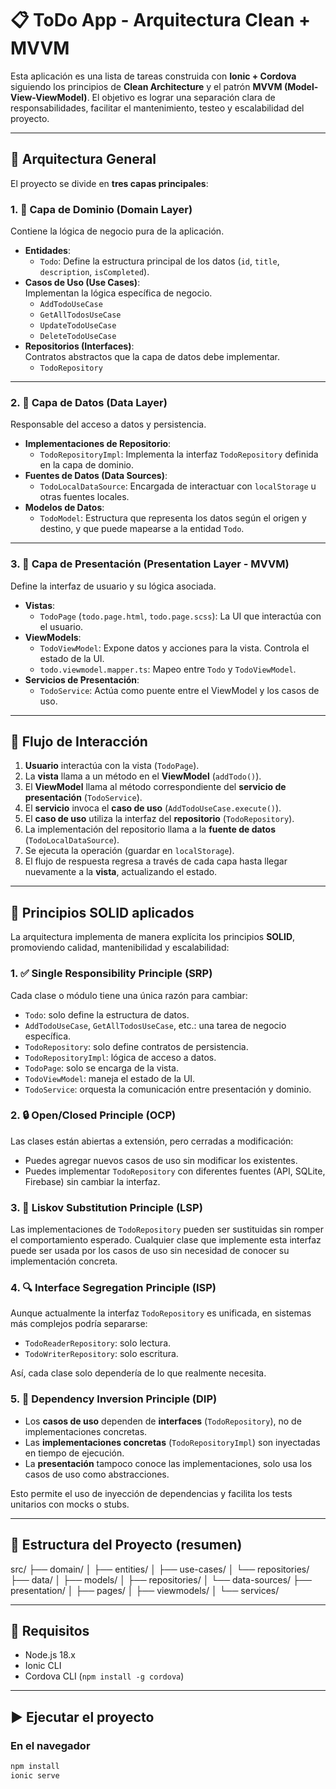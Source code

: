 # 📋 ToDo App - Arquitectura Clean + MVVM

Esta aplicación es una lista de tareas construida con **Ionic + Cordova** siguiendo los principios de **Clean Architecture** y el patrón **MVVM (Model-View-ViewModel)**. El objetivo es lograr una separación clara de responsabilidades, facilitar el mantenimiento, testeo y escalabilidad del proyecto.

---

## 🧱 Arquitectura General

El proyecto se divide en **tres capas principales**:

### 1. 🧠 Capa de Dominio (Domain Layer)

Contiene la lógica de negocio pura de la aplicación.

- **Entidades**:  
  - `Todo`: Define la estructura principal de los datos (`id`, `title`, `description`, `isCompleted`).
- **Casos de Uso (Use Cases)**:  
  Implementan la lógica específica de negocio.
  - `AddTodoUseCase`
  - `GetAllTodosUseCase`
  - `UpdateTodoUseCase`
  - `DeleteTodoUseCase`
- **Repositorios (Interfaces)**:  
  Contratos abstractos que la capa de datos debe implementar.
  - `TodoRepository`

---

### 2. 💾 Capa de Datos (Data Layer)

Responsable del acceso a datos y persistencia.

- **Implementaciones de Repositorio**:
  - `TodoRepositoryImpl`: Implementa la interfaz `TodoRepository` definida en la capa de dominio.
- **Fuentes de Datos (Data Sources)**:
  - `TodoLocalDataSource`: Encargada de interactuar con `localStorage` u otras fuentes locales.
- **Modelos de Datos**:
  - `TodoModel`: Estructura que representa los datos según el origen y destino, y que puede mapearse a la entidad `Todo`.

---

### 3. 🎨 Capa de Presentación (Presentation Layer - MVVM)

Define la interfaz de usuario y su lógica asociada.

- **Vistas**:  
  - `TodoPage` (`todo.page.html`, `todo.page.scss`): La UI que interactúa con el usuario.
- **ViewModels**:  
  - `TodoViewModel`: Expone datos y acciones para la vista. Controla el estado de la UI.
  - `todo.viewmodel.mapper.ts`: Mapeo entre `Todo` y `TodoViewModel`.
- **Servicios de Presentación**:  
  - `TodoService`: Actúa como puente entre el ViewModel y los casos de uso.

---

## 🔁 Flujo de Interacción

1. **Usuario** interactúa con la vista (`TodoPage`).
2. La **vista** llama a un método en el **ViewModel** (`addTodo()`).
3. El **ViewModel** llama al método correspondiente del **servicio de presentación** (`TodoService`).
4. El **servicio** invoca el **caso de uso** (`AddTodoUseCase.execute()`).
5. El **caso de uso** utiliza la interfaz del **repositorio** (`TodoRepository`).
6. La implementación del repositorio llama a la **fuente de datos** (`TodoLocalDataSource`).
7. Se ejecuta la operación (guardar en `localStorage`).
8. El flujo de respuesta regresa a través de cada capa hasta llegar nuevamente a la **vista**, actualizando el estado.

---

## 🧭 Principios SOLID aplicados

La arquitectura implementa de manera explícita los principios **SOLID**, promoviendo calidad, mantenibilidad y escalabilidad:

### 1. ✅ Single Responsibility Principle (SRP)

Cada clase o módulo tiene una única razón para cambiar:

- `Todo`: solo define la estructura de datos.
- `AddTodoUseCase`, `GetAllTodosUseCase`, etc.: una tarea de negocio específica.
- `TodoRepository`: solo define contratos de persistencia.
- `TodoRepositoryImpl`: lógica de acceso a datos.
- `TodoPage`: solo se encarga de la vista.
- `TodoViewModel`: maneja el estado de la UI.
- `TodoService`: orquesta la comunicación entre presentación y dominio.

### 2. 🔒 Open/Closed Principle (OCP)

Las clases están abiertas a extensión, pero cerradas a modificación:

- Puedes agregar nuevos casos de uso sin modificar los existentes.
- Puedes implementar `TodoRepository` con diferentes fuentes (API, SQLite, Firebase) sin cambiar la interfaz.

### 3. 🔄 Liskov Substitution Principle (LSP)

Las implementaciones de `TodoRepository` pueden ser sustituidas sin romper el comportamiento esperado. Cualquier clase que implemente esta interfaz puede ser usada por los casos de uso sin necesidad de conocer su implementación concreta.

### 4. 🔍 Interface Segregation Principle (ISP)

Aunque actualmente la interfaz `TodoRepository` es unificada, en sistemas más complejos podría separarse:

- `TodoReaderRepository`: solo lectura.
- `TodoWriterRepository`: solo escritura.

Así, cada clase solo dependería de lo que realmente necesita.

### 5. 🧩 Dependency Inversion Principle (DIP)

- Los **casos de uso** dependen de **interfaces** (`TodoRepository`), no de implementaciones concretas.
- Las **implementaciones concretas** (`TodoRepositoryImpl`) son inyectadas en tiempo de ejecución.
- La **presentación** tampoco conoce las implementaciones, solo usa los casos de uso como abstracciones.

Esto permite el uso de inyección de dependencias y facilita los tests unitarios con mocks o stubs.

---

## 📁 Estructura del Proyecto (resumen)
src/
├── domain/
│ ├── entities/
│ ├── use-cases/
│ └── repositories/
├── data/
│ ├── models/
│ ├── repositories/
│ └── data-sources/
├── presentation/
│ ├── pages/
│ ├── viewmodels/
│ └── services/


---

## 📌 Requisitos

- Node.js 18.x
- Ionic CLI
- Cordova CLI (`npm install -g cordova`)

---

## ▶️ Ejecutar el proyecto

### En el navegador
```bash
npm install
ionic serve

